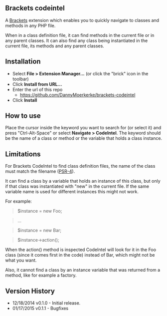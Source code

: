 ## Brackets codeintel

A [Brackets](http://brackets.io) extension which enables you to quickly navigate to classes and methods in any PHP file. 

When in a class definition file, it can find methods in the current file or in any parent classes. It can also find any class being instantiated in the current file, its methods and any parent classes.

## Installation

* Select **File > Extension Manager...** (or click the "brick" icon in the toolbar)
* Click **Install from URL...**
* Enter the url of this repo
  * https://github.com/DannyMoerkerke/brackets-codeintel
* Click **Install**

## How to use

Place the cursor inside the keyword you want to search for (or select it) and press "Ctrl-Alt-Space" or select **Navigate > CodeIntel**.
The keyword should be the name of a class or method or the variable that holds a class instance.

## Limitations
For Brackets CodeIntel to find class definition files, the name of the class must match the filename ([PSR-4](http://www.php-fig.org/psr/psr-4/)).

It can find a class by a variable that holds an instance of this class, but only if that class was instantiated with "new" in the current file. If the same variable name is used for different instances this might not work.

For example:


> $instance = new Foo;

> ...

> $instance = new Bar;

> $instance->action();


When the action() method is inspected CodeIntel will look for it in the Foo class (since it comes first in the code) instead of Bar, which might not be what you want.

Also, it cannot find a class by an instance variable that was returned from a method, like for example a factory.

## Version History

- 12/18/2014 v0.1.0 - Initial release.
- 01/17/2015 v0.1.1 - Bugfixes
